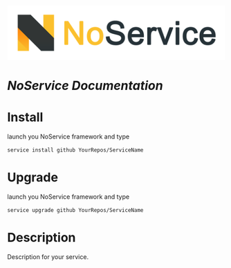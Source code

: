 ![](https://raw.githubusercontent.com/NOOXY-inc/Art-Collection/master/NoService/NoService.png)
# ***NoService Documentation***

# Install
launch you NoService framework and type
```
service install github YourRepos/ServiceName
```

# Upgrade
launch you NoService framework and type
```
service upgrade github YourRepos/ServiceName
```

# Description
Description for your service.
